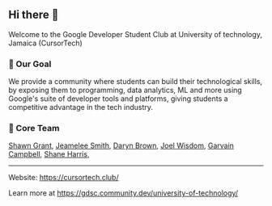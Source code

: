 ## Hi there 👋
Welcome to the Google Developer Student Club at University of technology, Jamaica (CursorTech)

### 🚀 Our Goal
We provide a community where students can build their technological skills, by exposing them to programming,
data analytics, ML and more using Google's suite of developer tools and platforms, giving students a competitive advantage in the tech industry. 

### 🤖 Core Team
[Shawn Grant](https://github.com/shawn-grant), [Jeamelee Smith](https://github.com/Jeamelee), [Daryn Brown](https://github.com/daryn-brown), [Joel Wisdom](https://github.com/theSparro), [Garvain Campbell](https://github.com/GarvainCampbell), [Shane Harris](https://github.com/Shane4368), 

---
Website: https://cursortech.club/

Learn more at https://gdsc.community.dev/university-of-technology/
